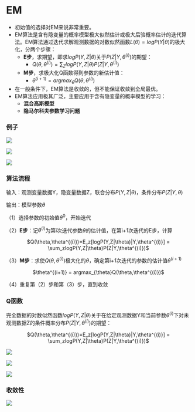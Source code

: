 # EM

- 初始值的选择对EM来说非常重要。
- EM算法是含有隐变量的概率模型极大似然估计或极大后验概率估计的迭代算法。EM算法通过迭代求解观测数据的对数似然函数$L(\theta)=logP(Y|\theta)$的极大化，分两个步骤：
  - **E步**，求期望，即求$logP(Y,Z|\theta)$关于$P(Z|Y,\theta^{(i)})$的期望：
    - $Q(\theta,\theta^{(i)}) = \sum_ZlogP(Y,Z|\theta)P(Z|Y,\theta^{(i)})$
  - **M步**，求极大化Q函数得到参数的新估计值：
    - $\theta^{(i+1)} = argmax_{\theta}Q(\theta,\theta^{(i)})$
- 在一般条件下，EM算法是收敛的，但不能保证收敛到全局最优。
- EM算法应用极其广泛，主要应用于含有隐变量的概率模型的学习：
  - **混合高斯模型**
  - **隐马尔科夫参数学习问题**

### 例子

![](./images/1.png)

![](./images/2.png)

![](./images/3.png)

### 算法流程

输入：观测变量数据Y，隐变量数据Z，联合分布$P(Y,Z|\theta)$，条件分布$P(Z|Y,\theta)$

输出：模型参数$\theta$

（1）选择参数的初始值$\theta^0$，开始迭代

（2）**E步**：记$\theta^{(i)}$为第i次迭代参数$\theta$的估计值，在第i+1次迭代的E步，计算

<center>$Q(\theta,\theta^{(i)})=E_z[logP(Y,Z|\theta)|Y,\theta^{(i)}] = \sum_zlogP(Y,Z|\theta)P(Z|Y,\theta^{(i)})$</center>

（3）**M步**：求使$Q(\theta,\theta^{(i)})$极大化的$\theta$，确定第i+1次迭代的参数的估计值$\theta^{(i+1)}$

<center>$\theta^{(i+1)} = argmax_{\theta}Q(\theta,\theta^{(i)})$</center>

（4）重复第（2）步和第（3）步，直到收敛

### Q函数

完全数据的对数似然函数$logP(Y,Z|\theta)$关于在给定观测数据Y和当前参数$\theta^{(i)}$下对未观测数据Z的条件概率分布$P(Z|Y,\theta^{(i)})$的期望：

<center>$Q(\theta,\theta^{(i)})=E_z[logP(Y,Z|\theta)|Y,\theta^{(i)}] = \sum_zlogP(Y,Z|\theta)P(Z|Y,\theta^{(i)})$</center>

![](./images/4.png)

![](./images/5.png)

![](./images/6.png)

### 收敛性

![](./images/7.png)



